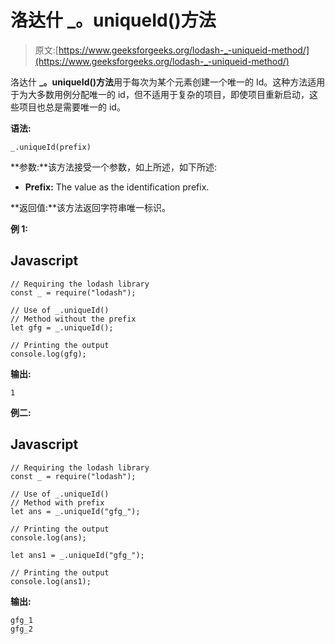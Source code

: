 # 洛达什 _。uniqueId()方法

> 原文:[https://www.geeksforgeeks.org/lodash-_-uniqueid-method/](https://www.geeksforgeeks.org/lodash-_-uniqueid-method/)

洛达什 **_。uniqueId()方法**用于每次为某个元素创建一个唯一的 Id。这种方法适用于为大多数用例分配唯一的 id，但不适用于复杂的项目，即使项目重新启动，这些项目也总是需要唯一的 id。

**语法:**

```
_.uniqueId(prefix)
```

**参数:**该方法接受一个参数，如上所述，如下所述:

*   **Prefix:** The value as the identification prefix.

**返回值:**该方法返回字符串唯一标识。

**例 1:**

## Javascript

```
// Requiring the lodash library  
const _ = require("lodash");  

// Use of _.uniqueId()  
// Method without the prefix
let gfg = _.uniqueId(); 

// Printing the output  
console.log(gfg);
```

**输出:**

```
1

```

**例二:**

## Javascript

```
// Requiring the lodash library  
const _ = require("lodash");  

// Use of _.uniqueId()  
// Method with prefix
let ans = _.uniqueId("gfg_"); 

// Printing the output  
console.log(ans); 

let ans1 = _.uniqueId("gfg_"); 

// Printing the output  
console.log(ans1);
```

**输出:**

```
gfg_1
gfg_2

```